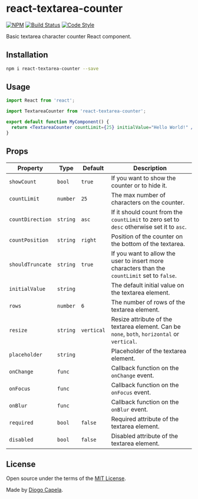 # react-textarea-counter

[![NPM][npm-img]][npm-url]
[![Build Status][build-status-img]][build-status-url]
[![Code Style][code-style-img]][code-style-url]

[npm-url]: https://www.npmjs.com/package/react-textarea-counter
[npm-img]: https://img.shields.io/npm/v/react-textarea-counter.svg
[code-style-url]: https://github.com/prettier/prettier
[code-style-img]: https://img.shields.io/badge/code_style-prettier-ff69b4.svg?style=flat-square
[build-status-url]: https://travis-ci.org/diogocapela/react-textarea-counter
[build-status-img]: https://travis-ci.org/diogocapela/react-textarea-counter.svg?branch=master

Basic textarea character counter React component.

## Installation

```bash
npm i react-textarea-counter --save
```

## Usage

```jsx
import React from 'react';

import TextareaCounter from 'react-textarea-counter';

export default function MyComponent() {
  return <TextareaCounter countLimit={25} initialValue="Hello World!" />;
}
```

## Props

| Property         | Type     | Default    | Description                                                                                   |
| ---------------- | -------- | ---------- | --------------------------------------------------------------------------------------------- |
| `showCount`      | `bool`   | `true`     | If you want to show the counter or to hide it.                                                |
| `countLimit`     | `number` | `25`       | The max number of characters on the counter.                                                  |
| `countDirection` | `string` | `asc`      | If it should count from the `countLimit` to zero set to `desc` otherwise set it to `asc`.     |
| `countPosition`  | `string` | `right`    | Position of the counter on the bottom of the textarea.                                        |
| `shouldTruncate` | `string` | `true`     | If you want to allow the user to insert more characters than the `countLimit` set to `false`. |
| `initialValue`   | `string` |            | The default initial value on the textarea element.                                            |
| `rows`           | `number` | `6`        | The number of rows of the textarea element.                                                   |
| `resize`         | `string` | `vertical` | Resize attribute of the textarea element. Can be `none`, `both`, `horizontal` or `vertical`.  |
| `placeholder`    | `string` |            | Placeholder of the textarea element.                                                          |
| `onChange`       | `func`   |            | Callback function on the `onChange` event.                                                    |
| `onFocus`        | `func`   |            | Callback function on the `onFocus` event.                                                     |
| `onBlur`         | `func`   |            | Callback function on the `onBlur` event.                                                      |
| `required`       | `bool`   | `false`    | Required attribute of the textarea element.                                                   |
| `disabled`       | `bool`   | `false`    | Disabled attribute of the textarea element.                                                   |

## License

Open source under the terms of the [MIT License](/LICENSE).

Made by [Diogo Capela](https://diogocapela.com).
